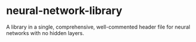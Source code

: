 # neural-network-library
A library in a single, comprehensive, well-commented header file for neural networks with no hidden layers.
